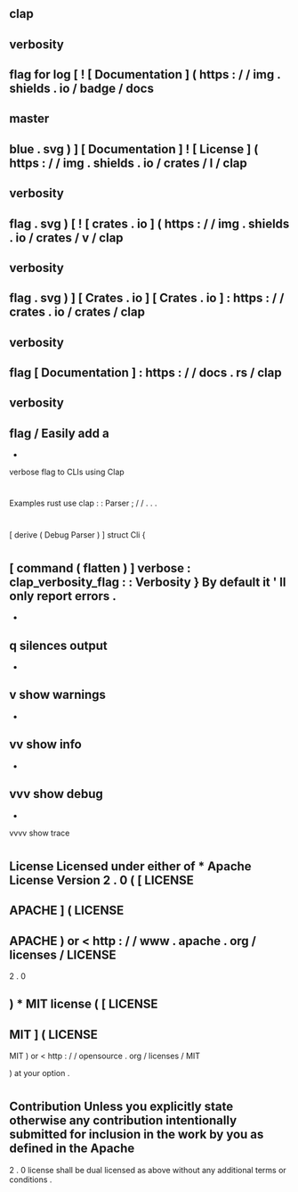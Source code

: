 #
clap
-
verbosity
-
flag
for
log
[
!
[
Documentation
]
(
https
:
/
/
img
.
shields
.
io
/
badge
/
docs
-
master
-
blue
.
svg
)
]
[
Documentation
]
!
[
License
]
(
https
:
/
/
img
.
shields
.
io
/
crates
/
l
/
clap
-
verbosity
-
flag
.
svg
)
[
!
[
crates
.
io
]
(
https
:
/
/
img
.
shields
.
io
/
crates
/
v
/
clap
-
verbosity
-
flag
.
svg
)
]
[
Crates
.
io
]
[
Crates
.
io
]
:
https
:
/
/
crates
.
io
/
crates
/
clap
-
verbosity
-
flag
[
Documentation
]
:
https
:
/
/
docs
.
rs
/
clap
-
verbosity
-
flag
/
Easily
add
a
-
-
verbose
flag
to
CLIs
using
Clap
#
#
Examples
rust
use
clap
:
:
Parser
;
/
/
.
.
.
#
[
derive
(
Debug
Parser
)
]
struct
Cli
{
#
[
command
(
flatten
)
]
verbose
:
clap_verbosity_flag
:
:
Verbosity
}
By
default
it
'
ll
only
report
errors
.
-
-
q
silences
output
-
-
v
show
warnings
-
-
vv
show
info
-
-
vvv
show
debug
-
-
vvvv
show
trace
#
#
License
Licensed
under
either
of
*
Apache
License
Version
2
.
0
(
[
LICENSE
-
APACHE
]
(
LICENSE
-
APACHE
)
or
<
http
:
/
/
www
.
apache
.
org
/
licenses
/
LICENSE
-
2
.
0
>
)
*
MIT
license
(
[
LICENSE
-
MIT
]
(
LICENSE
-
MIT
)
or
<
http
:
/
/
opensource
.
org
/
licenses
/
MIT
>
)
at
your
option
.
#
#
#
Contribution
Unless
you
explicitly
state
otherwise
any
contribution
intentionally
submitted
for
inclusion
in
the
work
by
you
as
defined
in
the
Apache
-
2
.
0
license
shall
be
dual
licensed
as
above
without
any
additional
terms
or
conditions
.

